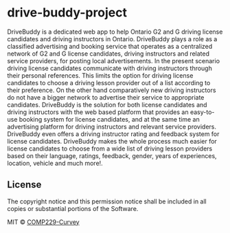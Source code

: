 # drive-buddy-project

DriveBuddy is a dedicated web app to help Ontario G2 and G driving license candidates and driving instructors in Ontario. DriveBuddy plays a role as a classified advertising and booking service that operates as a centralized network of G2 and G license candidates, driving instructors and related service providers, for posting local advertisements.
In the present scenario driving license candidates communicate with driving instructors through their personal references. This limits the option for driving license candidates to choose a driving lesson provider out of a list according to their preference. On the other hand comparatively new driving instructors do not have a bigger network to advertise their service to appropriate candidates.
DriveBuddy is the solution for both license candidates and driving instructors with the web based platform that provides an easy-to-use booking system for license candidates, and at the same time an advertising platform for driving instructors and relevant service providers. DriveBuddy even offers a driving instructor rating and feedback system for license candidates.
DriveBuddy makes the whole process much easier for license candidates to choose from a wide list of driving lesson providers based on their language, ratings, feedback, gender, years of experiences, location, vehicle and much more!.

## License

The copyright notice and this permission notice shall be included in all
copies or substantial portions of the Software.

MIT © [COMP229-Curvey]()